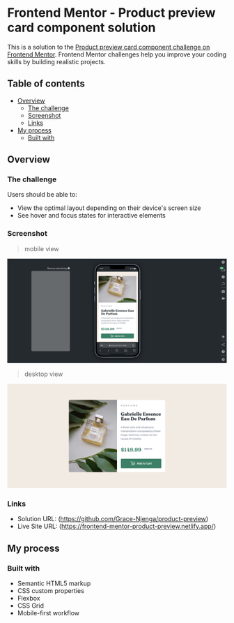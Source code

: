 # Frontend Mentor - Product preview card component solution

This is a solution to the [Product preview card component challenge on Frontend Mentor](https://www.frontendmentor.io/challenges/product-preview-card-component-GO7UmttRfa). Frontend Mentor challenges help you improve your coding skills by building realistic projects. 

## Table of contents

- [Overview](#overview)
  - [The challenge](#the-challenge)
  - [Screenshot](#screenshot)
  - [Links](#links)
- [My process](#my-process)
  - [Built with](#built-with)


## Overview

### The challenge

Users should be able to:

- View the optimal layout depending on their device's screen size
- See hover and focus states for interactive elements

### Screenshot

> mobile view

![](./mobile_view_final.png)

> desktop view 

![](./desktop_view_final.png)


### Links

- Solution URL: (https://github.com/Grace-Njenga/product-preview)
- Live Site URL: (https://frontend-mentor-product-preview.netlify.app/)

## My process

### Built with

- Semantic HTML5 markup
- CSS custom properties
- Flexbox
- CSS Grid
- Mobile-first workflow

